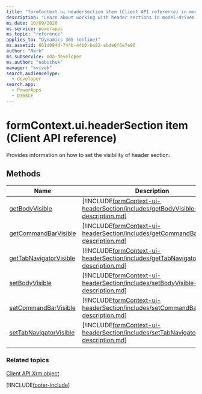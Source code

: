 ```yaml
---
title: "formContext.ui.headerSection item (Client API reference) in model-driven apps| MicrosoftDocs"
description: "Learn about working with header sections in model-driven apps using client API."
ms.date: 10/09/2020
ms.service: powerapps
ms.topic: "reference"
applies_to: "Dynamics 365 (online)"
ms.assetid: 661d084d-744b-44b0-be82-abde6f6e7e90
author: "Nkrb"
ms.subservice: mda-developer
ms.author: "nabuthuk"
manager: "kvivek"
search.audienceType: 
  - developer
search.app: 
  - PowerApps
  - D365CE
---
```

# formContext.ui.headerSection item (Client API reference)

Provides information on how to set the visibility of header section.

## Methods

|Name|Description|
|--|--|
|[getBodyVisible](formContext-ui-headerSection/getBodyVisible.md)|[!INCLUDE[formContext-ui-headerSection/includes/getBodyVisible-description.md](formContext-ui-headerSection/includes/getBodyVisible-description.md)]|
|[getCommandBarVisible](formContext-ui-headerSection/getCommandBarVisible.md)|[!INCLUDE[formContext-ui-headerSection/includes/getCommandBarVisible-description.md](formContext-ui-headerSection/includes/getCommandBarVisible-description.md)]|
|[getTabNavigatorVisible](formContext-ui-headerSection/getTabNavigatorVisible.md)|[!INCLUDE[formContext-ui-headerSection/includes/getTabNavigatorVisible-description.md](formContext-ui-headerSection/includes/getTabNavigatorVisible-description.md)]|
|[setBodyVisible](formContext-ui-headerSection/setBodyVisible.md)|[!INCLUDE[formContext-ui-headerSection/includes/setBodyVisible-description.md](formContext-ui-headerSection/includes/setBodyVisible-description.md)]|
|[setCommandBarVisible](formContext-ui-headerSection/setCommandBarVisible.md)|[!INCLUDE[formContext-ui-headerSection/includes/setCommandBarVisible-description.md](formContext-ui-headerSection/includes/setCommandBarVisible-description.md)]|
|[setTabNavigatorVisible](formContext-ui-headerSection/setTabNavigatorVisible.md)|[!INCLUDE[formContext-ui-headerSection/includes/setTabNavigatorVisible-description.md](formContext-ui-headerSection/includes/setTabNavigatorVisible-description.md)]|
|||

### Related topics

[Client API Xrm object](../clientapi-xrm.md)

[!INCLUDE[footer-include](../../../../includes/footer-banner.md)]
